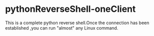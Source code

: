 # pythonReverseShell-oneClient
This is a complete python reverse shell.Once the connection has been established ,you can run "almost" any Linux command.
